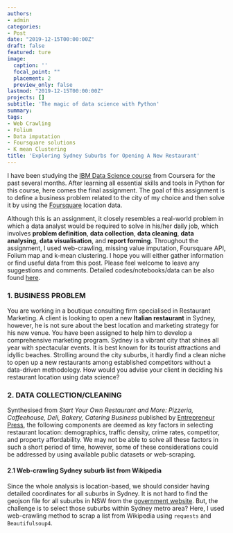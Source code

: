 ```yaml
---
authors:
- admin
categories:
- Post
date: "2019-12-15T00:00:00Z"
draft: false
featured: ture
image:
  caption: ''
  focal_point: ""
  placement: 2
  preview_only: false
lastmod: "2019-12-15T00:00:00Z"
projects: []
subtitle: 'The magic of data science with Python'
summary: 
tags:
- Web Crawling
- Folium
- Data imputation
- Foursquare solutions
- K mean Clustering
title: 'Exploring Sydney Suburbs for Opening A New Restaurant'
---
```


I have been studying the [IBM Data Science course](https://www.coursera.org/professional-certificates/ibm-data-science) from Coursera for the past several months. After learning all essential skills and tools in Python for this course, here comes the final assignment. The goal of this assignment is to define a business problem related to the city of my choice and then solve it by using the [Foursquare](https://foursquare.com/) location data.

Although this is an assignment, it closely resembles a real-world problem in which a data analyst would be required to solve in his/her daily job, which involves **problem definition**, **data collection**, **data cleaning**, **data analysing**, **data visualisation**, and **report forming**. Throughout the assignment, I used web-crawling, missing value imputation, Foursquare API, Folium map and k-mean clustering.
I hope you will either gather information or find useful data from this post. Please feel welcome to leave any suggestions and comments. Detailed codes/notebooks/data can be also found [here](https://github.com/Perishleaf/applied-data-science-capstone).

### 1. BUSINESS PROBLEM
You are working in a boutique consulting firm specialised in Restaurant Marketing. A client is looking to open a new **Italian restaurant** in Sydney, however, he is not sure about the best location and marketing strategy for his new venue. You have been assigned to help him to develop a comprehensive marketing program. Sydney is a vibrant city that shines all year with spectacular events. It is best known for its tourist attractions and idyllic beaches. Strolling around the city suburbs, it hardly find a clean niche to open up a new restaurants among established competitors without a data-driven methodology. How would you advise your client in deciding his restaurant location using data science?

### 2. DATA COLLECTION/CLEANING
Synthesised from *Start Your Own Restaurant and More: Pizzeria, Coffeehouse, Deli, Bakery, Catering Business* published by [Entrepreneur Press](https://www.entrepreneur.com/article/73384), the following components are deemed as key factors in selecting restaurant location: demographics, traffic density, crime rates, competitor, and property affordability. We may not be able to solve all these factors in such a short period of time, however, some of these considerations could be addressed by using available public datasets or web-scraping.

#### 2.1 Web-crawling Sydney suburb list from Wikipedia
Since the whole analysis is location-based, we should consider having detailed coordinates for all suburbs in Sydney. It is not hard to find the geojson file for all suburbs in NSW from the [government website](https://data.gov.au/dataset/ds-dga-91e70237-d9d1-4719-a82f-e71b811154c6/details). But, the challenge is to select those suburbs within Sydney metro area? Here, I used web-crawling method to scrap a list from Wikipedia using `requests` and `Beautifulsoup4`.
